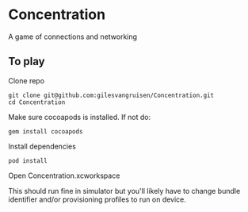 Concentration
=============

A game of connections and networking

## To play

Clone repo
```
git clone git@github.com:gilesvangruisen/Concentration.git
cd Concentration
```
Make sure cocoapods is installed. If not do:
```
gem install cocoapods
```
Install dependencies
```
pod install
```

Open Concentration.xcworkspace

This should run fine in simulator but you'll likely have to change bundle identifier and/or provisioning profiles to run on device.

